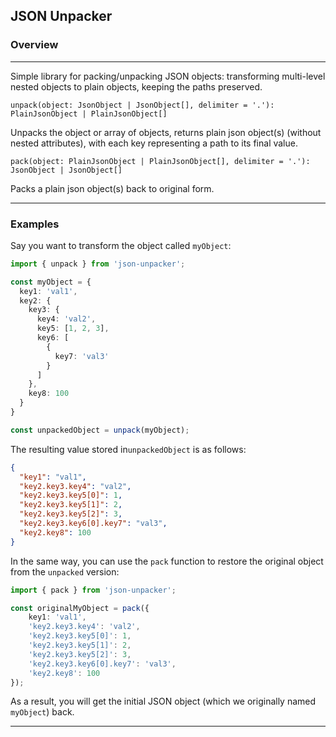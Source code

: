 ## JSON Unpacker

### Overview

----
Simple library for packing/unpacking JSON objects: transforming multi-level nested objects to plain objects, keeping the paths preserved.

`unpack(object: JsonObject | JsonObject[], delimiter = '.'): PlainJsonObject | PlainJsonObject[]`

Unpacks the object or array of objects, returns plain json object(s) (without nested attributes),
with each key representing a path to its final value.

`pack(object: PlainJsonObject | PlainJsonObject[], delimiter = '.'): JsonObject | JsonObject[]`

Packs a plain json object(s) back to original form.

----

### Examples

Say you want to transform the object called `myObject`:

```typescript
import { unpack } from 'json-unpacker';

const myObject = {
  key1: 'val1',
  key2: {
    key3: {
      key4: 'val2',
      key5: [1, 2, 3],
      key6: [
        {
          key7: 'val3'
        }
      ]
    },
    key8: 100
  }
}

const unpackedObject = unpack(myObject);
```

The resulting value stored in`unpackedObject` is as follows:

```json
{
  "key1": "val1",
  "key2.key3.key4": "val2",
  "key2.key3.key5[0]": 1,
  "key2.key3.key5[1]": 2,
  "key2.key3.key5[2]": 3,
  "key2.key3.key6[0].key7": "val3",
  "key2.key8": 100
}
```

In the same way, you can use the `pack` function to restore the original object from the `unpacked` version:

```typescript
import { pack } from 'json-unpacker';

const originalMyObject = pack({
    key1: 'val1',
    'key2.key3.key4': 'val2',
    'key2.key3.key5[0]': 1,
    'key2.key3.key5[1]': 2,
    'key2.key3.key5[2]': 3,
    'key2.key3.key6[0].key7': 'val3',
    'key2.key8': 100
});
```

As a result, you will get the initial JSON object (which we originally named `myObject`) back.

----